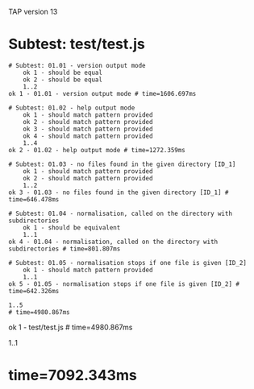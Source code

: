TAP version 13
# Subtest: test/test.js
    # Subtest: 01.01 - version output mode
        ok 1 - should be equal
        ok 2 - should be equal
        1..2
    ok 1 - 01.01 - version output mode # time=1606.697ms
    
    # Subtest: 01.02 - help output mode
        ok 1 - should match pattern provided
        ok 2 - should match pattern provided
        ok 3 - should match pattern provided
        ok 4 - should match pattern provided
        1..4
    ok 2 - 01.02 - help output mode # time=1272.359ms
    
    # Subtest: 01.03 - no files found in the given directory [ID_1]
        ok 1 - should match pattern provided
        ok 2 - should match pattern provided
        1..2
    ok 3 - 01.03 - no files found in the given directory [ID_1] # time=646.478ms
    
    # Subtest: 01.04 - normalisation, called on the directory with subdirectories
        ok 1 - should be equivalent
        1..1
    ok 4 - 01.04 - normalisation, called on the directory with subdirectories # time=801.807ms
    
    # Subtest: 01.05 - normalisation stops if one file is given [ID_2]
        ok 1 - should match pattern provided
        1..1
    ok 5 - 01.05 - normalisation stops if one file is given [ID_2] # time=642.326ms
    
    1..5
    # time=4980.867ms
ok 1 - test/test.js # time=4980.867ms

1..1
# time=7092.343ms

